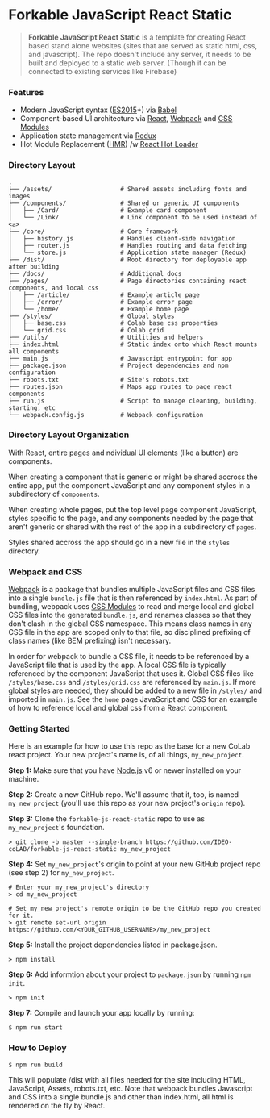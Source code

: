 # Forkable JavaScript React Static

> **Forkable JavaScript React Static** is a template for creating React based stand alone websites
> (sites that are served as static html, css, and javascript). The repo doesn't include any server, it
> needs to be built and deployed to a static web server. (Though it can be connected to existing services
like Firebase)

### Features

- Modern JavaScript syntax ([ES2015](http://babeljs.io/docs/learn-es2015/)+) via [Babel](http://babeljs.io/)
- Component-based UI architecture via [React](http://facebook.github.io/react/), [Webpack](https://webpack.github.io/) and [CSS Modules](https://github.com/css-modules/css-modules)
- Application state management via [Redux](http://redux.js.org/)
- Hot Module Replacement ([HMR](https://webpack.github.io/docs/hot-module-replacement.html)) /w [React Hot Loader](http://gaearon.github.io/react-hot-loader/)<br>

### Directory Layout

```shell
.
├── /assets/                   # Shared assets including fonts and images
├── /components/               # Shared or generic UI components
│   ├── /Card/                 # Example card component 
│   └── /Link/                 # Link component to be used instead of <a>
├── /core/                     # Core framework
│   ├── history.js             # Handles client-side navigation
│   ├── router.js              # Handles routing and data fetching
│   └── store.js               # Application state manager (Redux)
├── /dist/                     # Root directory for deployable app after building
├── /docs/                     # Additional docs
├── /pages/                    # Page directories containing react components, and local css
│   ├── /article/              # Example article page
│   ├── /error/                # Example error page
│   └── /home/                 # Example home page
├── /styles/                   # Global styles
│   ├── base.css               # Colab base css properties
│   └── grid.css               # Colab grid
├── /utils/                    # Utilities and helpers
├── index.html                 # Static index onto which React mounts all components
├── main.js                    # Javascript entrypoint for app
├── package.json               # Project dependencies and npm configuration
├── robots.txt                 # Site's robots.txt
├── routes.json                # Maps app routes to page react components
├── run.js                     # Script to manage cleaning, building, starting, etc
└── webpack.config.js          # Webpack configuration
```

### Directory Layout Organization

With React, entire pages and ndividual UI elements (like a button) are components. 

When creating a component that is generic or might be shared accross the entire app, put the component JavaScript and
any component styles in a subdirectory of ```components```. 

When creating whole pages, put the top level page component JavaScript, styles specific to the page, and any components needed by the page
that aren't generic or shared with the rest of the app in a subdirectory of ```pages```.

Styles shared accross the app should go in a new file in the ```styles``` directory.

### Webpack and CSS

[Webpack](https://webpack.github.io/) is a package that bundles multiple JavaScript files and CSS files into a single ```bundle.js``` file that is then referenced by ```index.html```.
As part of bundling, webpack uses [CSS Modules](https://github.com/css-modules/css-modules) to read and merge local and global CSS files into the generated ```bundle.js```, and renames classes so that
they don't clash in the global CSS namespace. This means class names in any CSS file in the app are scoped only to that file, so disciplined prefixing of
class names (like BEM prefixing) isn't necessary.

In order for webpack to bundle a CSS file, it needs to be referenced by a JavaScript file that is used by the app. A local CSS file is typically referenced by the component JavaScript
that uses it. Global CSS files like ```/styles/base.css``` and ```/styles/grid.css``` are referenced by ```main.js```. If more global styles are needed, they should be added to a new
file in ```/styles/``` and imported in ```main.js```. See the ```home``` page JavaScript and CSS for an example of how to reference local and global css from a React component. 

### Getting Started

Here is an example for how to use this repo as the base for a new CoLab react project. Your new project's name is, of all things, `my_new_project`.

**Step 1:** Make sure that you have [Node.js](https://nodejs.org/) v6 or newer installed on your machine.

**Step 2:** Create a new GitHub repo. We'll assume that it, too, is named `my_new_project` (you'll use this repo as your new project's `origin` repo).

**Step 3:** Clone the `forkable-js-react-static` repo to use as `my_new_project`'s foundation.

```shell
> git clone -b master --single-branch https://github.com/IDEO-coLAB/forkable-js-react-static my_new_project
```

**Step 4:** Set `my_new_project`'s origin to point at your new GitHub project repo (see step 2) for `my_new_project`.

```shell
# Enter your my_new_project's directory
> cd my_new_project

# Set my_new_project's remote origin to be the GitHub repo you created for it.
> git remote set-url origin https://github.com/<YOUR_GITHUB_USERNAME>/my_new_project
```

**Step 5:** Install the project dependencies listed in package.json.

```shell
> npm install
```

**Step 6:** Add informtion about your project to `package.json` by running `npm init`.

```shell
> npm init
```

**Step 7:** Compile and launch your app locally by running:

```shell
$ npm run start                      
```

### How to Deploy

```shell
$ npm run build
```

This will populate /dist with all files needed for the site including HTML, JavaScript, Assets, robots.txt, etc.
Note that webpack bundles Javascript and CSS into a single bundle.js and other than index.html, all html is rendered
on the fly by React.
